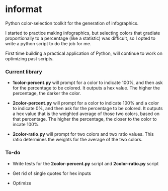 informat
========

Python color-selection toolkit for the generation of infographics.

I started to practice making infographics, but selecting colors that gradiate proportionally to a percentage (like a statistic) was difficult, so I opted to write a python script to do the job for me.

First time building a practical application of Python, will continue to work on optimizing past scripts.

### Current library

+ **1color-percent.py** will prompt for a color to indicate 100%, and then ask for the percentage to be colored. It outputs a hex value. The higher the percentage, the darker the color.

+ **2color-percent.py** will prompt for a color to indicate 100% and a color to indicate 0%, and then ask for the percentage to be colored. It outputs a hex value that is the weighted average of those two colors, based on that percentage. The higher the percentage, the closer to the color to incate 100%.

+ **2color-ratio.py** will prompt for two colors and two ratio values. This ratio determines the weights for the average of the two colors.

### To-do

+ Write tests for the **2color-percent.py** script and **2color-ratio.py** script

+ Get rid of single quotes for hex inputs

+ Optimize
